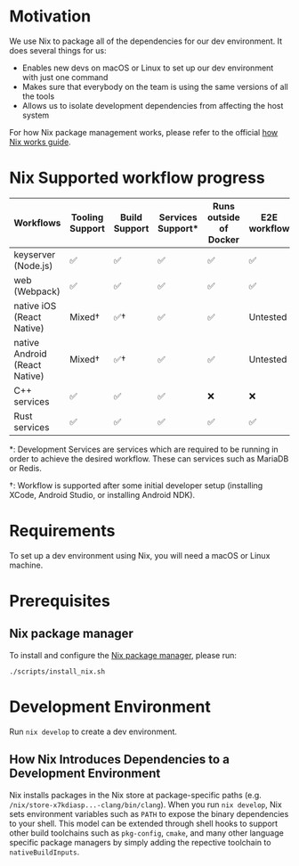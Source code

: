 # Motivation

We use Nix to package all of the dependencies for our dev environment. It does several things for us:

- Enables new devs on macOS or Linux to set up our dev environment with just one command
- Makes sure that everybody on the team is using the same versions of all the tools
- Allows us to isolate development dependencies from affecting the host system

For how Nix package management works, please refer to the official [how Nix works guide](https://nixos.org/guides/how-nix-works.html).

# Nix Supported workflow progress

| Workflows                     | Tooling Support | Build Support | Services Support\* | Runs outside of Docker | E2E workflow |
| ----------------------------- | --------------- | ------------- | ------------------ | ---------------------- | ------------ |
| keyserver (Node.js)           | ✅              | ✅            | ✅                 | ✅                     | ✅           |
| web (Webpack)                 | ✅              | ✅            | ✅                 | ✅                     | ✅           |
| native iOS (React Native)     | Mixed†          | ✅†           | ✅                 | ✅                     | Untested     |
| native Android (React Native) | Mixed†          | ✅†           | ✅                 | ✅                     | Untested     |
| C++ services                  | ✅              | ✅            | ✅                 | ❌                     | ❌           |
| Rust services                 | ✅              | ✅            | ✅                 | ✅                     | ✅           |

\*: Development Services are services which are required to be running in order to achieve the desired workflow. These can services such as MariaDB or Redis.

†: Workflow is supported after some initial developer setup (installing XCode,
Android Studio, or installing Android NDK).

# Requirements

To set up a dev environment using Nix, you will need a macOS or Linux machine.

# Prerequisites

## Nix package manager

To install and configure the [Nix package manager](https://nixos.org), please run:

```
./scripts/install_nix.sh
```

# Development Environment

Run `nix develop` to create a dev environment.

## How Nix Introduces Dependencies to a Development Environment

Nix installs packages in the Nix store at package-specific paths (e.g. `/nix/store-x7kdiasp...-clang/bin/clang`). When you run `nix develop`, Nix sets environment variables such as `PATH` to expose the binary dependencies to your shell. This model can be extended through shell hooks to support other build toolchains such as `pkg-config`, `cmake`, and many other language specific package managers by simply adding the repective toolchain to `nativeBuildInputs`.
